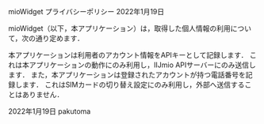 mioWidget プライバシーポリシー 2022年1月19日

mioWidget（以下，本アプリケーション）は，取得した個人情報の利用について，次の通り定めます．

本アプリケーションは利用者のアカウント情報をAPIキーとして記録します．
これは本アプリケーションの動作にのみ利用し，IIJmio APIサーバーにのみ送信します．
また，本アプリケーションは登録されたアカウントが持つ電話番号を記録します．
これはSIMカードの切り替え設定にのみ利用し，外部へ送信することはありません．

2022年1月19日 pakutoma
